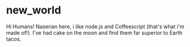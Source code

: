 # new_world
Hi Humans!
Naserian here, i like 
node.js and Coffeescript (that's what i'm made of!).
I've had cake on the moon and find them far superior to Earth tacos.
